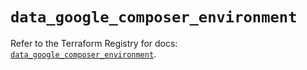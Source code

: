 # `data_google_composer_environment`

Refer to the Terraform Registry for docs: [`data_google_composer_environment`](https://registry.terraform.io/providers/hashicorp/google/5.26.0/docs/data-sources/composer_environment).
